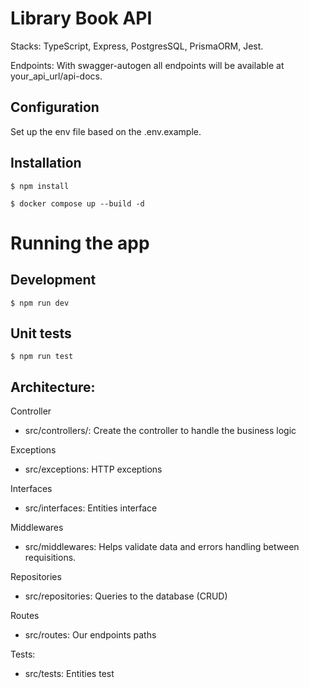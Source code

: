 # Library Book API

Stacks: TypeScript, Express, PostgresSQL, PrismaORM, Jest.

Endpoints: With swagger-autogen all endpoints will be available at your_api_url/api-docs.

## Configuration

Set up the env file based on the .env.example.

## Installation

```
$ npm install
```

```
$ docker compose up --build -d
```

# Running the app

## Development

```
$ npm run dev
```

## Unit tests

```
$ npm run test
```

## Architecture:

Controller

- src/controllers/: Create the controller to handle the business logic

Exceptions

- src/exceptions: HTTP exceptions

Interfaces

- src/interfaces: Entities interface

Middlewares

- src/middlewares: Helps validate data and errors handling between requisitions.

Repositories

- src/repositories: Queries to the database (CRUD)

Routes

- src/routes: Our endpoints paths

Tests:

- src/tests: Entities test
